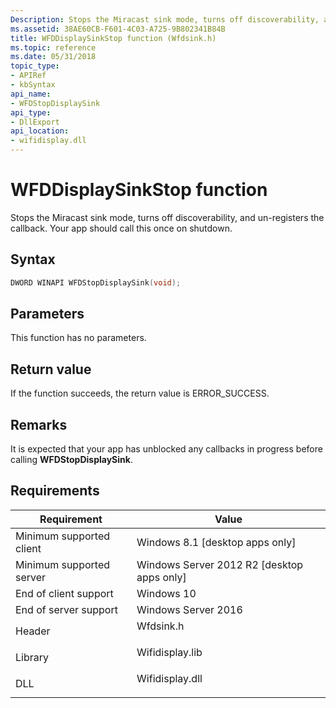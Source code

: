 ```yaml
---
Description: Stops the Miracast sink mode, turns off discoverability, and un-registers the callback.
ms.assetid: 38AE60CB-F601-4C03-A725-9B802341B84B
title: WFDDisplaySinkStop function (Wfdsink.h)
ms.topic: reference
ms.date: 05/31/2018
topic_type: 
- APIRef
- kbSyntax
api_name: 
- WFDStopDisplaySink
api_type: 
- DllExport
api_location: 
- wifidisplay.dll
---
```


# WFDDisplaySinkStop function

Stops the Miracast sink mode, turns off discoverability, and un-registers the callback. Your app should call this once on shutdown.

## Syntax


```C++
DWORD WINAPI WFDStopDisplaySink(void);
```



## Parameters

This function has no parameters.

## Return value

If the function succeeds, the return value is ERROR\_SUCCESS.

## Remarks

It is expected that your app has unblocked any callbacks in progress before calling **WFDStopDisplaySink**.

## Requirements



| Requirement | Value |
|-------------------------------------|--------------------------------------------------------------------------------------------|
| Minimum supported client<br/> | Windows 8.1 \[desktop apps only\]<br/>                                               |
| Minimum supported server<br/> | Windows Server 2012 R2 \[desktop apps only\]<br/>                                    |
| End of client support<br/>    | Windows 10<br/>                                                                      |
| End of server support<br/>    | Windows Server 2016<br/>                                                             |
| Header<br/>                   | <dl> <dt>Wfdsink.h</dt> </dl>       |
| Library<br/>                  | <dl> <dt>Wifidisplay.lib</dt> </dl> |
| DLL<br/>                      | <dl> <dt>Wifidisplay.dll</dt> </dl> |



 

 




